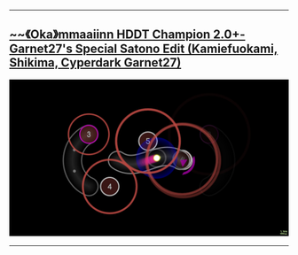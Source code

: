 </p>

---

## [~~《Oka》mmaaiinn HDDT Champion 2.0+-Garnet27's Special Satono Edit (Kamiefuokami, Shikima, Cyperdark Garnet27)](https://drive.google.com/file/d/1xmU-m49LhRdws7Wkw6M0eDTyqN7L6GfW/view?usp=drive_link)

<p align="center">
    <img src="https://github.com/hahahihihehehe/5mi5_maxicu_osu_skins/blob/main/osu_2025-10-07_10-09-49.jpg" alt="HDDT/DT">
  </a>
</p>

---
